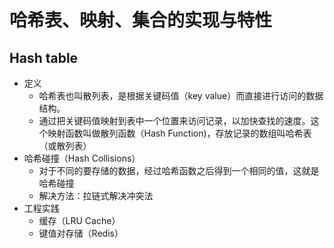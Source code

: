 # 哈希表、映射、集合的实现与特性
## Hash table
* 定义
  * 哈希表也叫散列表，是根据关键码值（key value）而直接进行访问的数据结构。  
  * 通过把关键码值映射到表中一个位置来访问记录，以加快查找的速度。这个映射函数叫做散列函数（Hash Function)，存放记录的数组叫哈希表（或散列表）
* 哈希碰撞（Hash Collisions）
  * 对于不同的要存储的数据，经过哈希函数之后得到一个相同的值，这就是哈希碰撞
  * 解决方法：拉链式解决冲突法
* 工程实践
  * 缓存（LRU Cache）
  * 键值对存储（Redis）